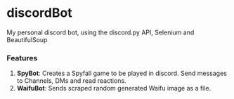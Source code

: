 # discordBot
My personal discord bot, using the discord.py API, Selenium and BeautifulSoup
### Features
1. **SpyBot**: Creates a Spyfall game to be played in discord. Send messages to Channels, DMs and read reactions.
1. **WaifuBot**: Sends scraped random generated Waifu image as a file.

